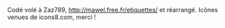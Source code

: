 Codé volé à Zaz789, http://mawel.free.fr/etiquettes/ et réarrangé.
Icônes venues de icons8.com, merci !